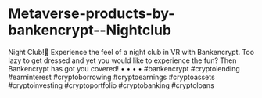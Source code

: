 # Metaverse-products-by-bankencrypt--Nightclub
Night Club!🪩  Experience the feel of a night club in VR with Bankencrypt.  Too lazy to get dressed and yet you would like to experience the fun? Then Bankencrypt has got you covered! • • • • #bankencrypt #cryptolending #earninterest #cryptoborrowing #cryptoearnings #cryptoassets #cryptoinvesting #cryptoportfolio #cryptobanking #cryptoloans
